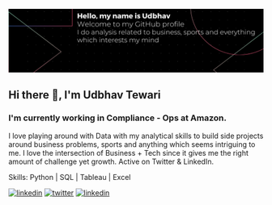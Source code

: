 ![Business Analyst](https://github.com/udbhavtewari/udbhavtewari/blob/main/GitHub%20Banner.png)
## Hi there 👋, I'm Udbhav Tewari
### I'm currently working in Compliance - Ops at Amazon. 

I love playing around with Data with my analytical skills to build side projects around business problems, sports and anything which seems intriguing to me. I love the intersection of Business + Tech since it gives me the right amount of challenge yet growth. Active on Twitter & LinkedIn.


Skills: Python | SQL | Tableau | Excel 

[<img src='https://cdn.jsdelivr.net/npm/simple-icons@3.0.1/icons/linkedin.svg' alt='linkedin' height='40'>](https://www.linkedin.com/in/udbhavtewari/) [<img src='https://cdn.jsdelivr.net/npm/simple-icons@3.0.1/icons/twitter.svg' alt='twitter' height='40'>](https://twitter.com/UdbhavTewari) [<img src='https://cdn.jsdelivr.net/npm/simple-icons@3.0.1/icons/gmail.svg' alt='linkedin' height='40'>](udbhavtewari03@gmail.com)  










<!--
**udbhavtewari/udbhavtewari** is a ✨ _special_ ✨ repository because its `README.md` (this file) appears on your GitHub profile.

Here are some ideas to get you started:

- 🔭 I’m currently working on ...
- 🌱 I’m currently learning ...
- 👯 I’m looking to collaborate on ...
- 🤔 I’m looking for help with ...
- 💬 Ask me about ...
- 📫 How to reach me: ...
- 😄 Pronouns: ...
- ⚡ Fun fact: ...
-->
